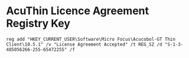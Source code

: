 # AcuThin Licence Agreement Registry Key

```
reg add "HKEY_CURRENT_USER\Software\Micro Focus\Acucobol-GT Thin Client\10.5.1" /v "License Agreement Accepted" /t REG_SZ /d "S-1-3-485056266-255-65472255" /f
```